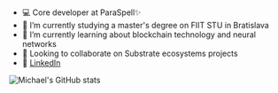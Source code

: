 - 💻 Core developer at ParaSpell✨
- 🔭 I’m currently studying a master's degree on FIIT STU in Bratislava
- 🌱 I’m currently learning about blockchain technology and neural networks
- 🦀 Looking to collaborate on Substrate ecosystems projects
- 🧰 [LinkedIn](https://www.linkedin.com/in/michael--absolon/)

![Michael's GitHub stats](https://github-readme-stats.vercel.app/api?username=michaeldev5&show_icons=true&theme=radical)

